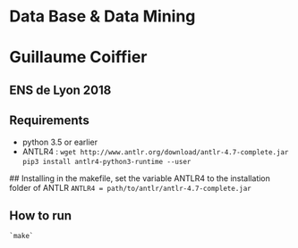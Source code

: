 # Data Base & Data Mining
# Guillaume Coiffier
## ENS de Lyon 2018

## Requirements
- python 3.5 or earlier
- ANTLR4 :
    `wget http://www.antlr.org/download/antlr-4.7-complete.jar`
    `pip3 install antlr4-python3-runtime --user`

## Installing
    in the makefile, set the variable ANTLR4 to the installation folder of ANTLR
    `ANTLR4 = path/to/antlr/antlr-4.7-complete.jar`

## How to run
    `make`
